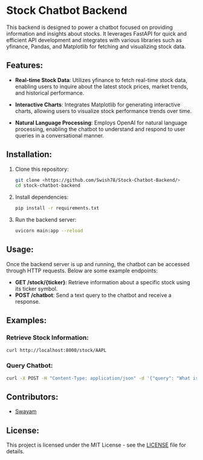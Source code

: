 # Stock Chatbot Backend

This backend is designed to power a chatbot focused on providing information and insights about stocks. It leverages FastAPI for quick and efficient API development and integrates with various libraries such as yfinance, Pandas, and Matplotlib for fetching and visualizing stock data.

## Features:

- **Real-time Stock Data**: Utilizes yfinance to fetch real-time stock data, enabling users to inquire about the latest stock prices, market trends, and historical performance.

- **Interactive Charts**: Integrates Matplotlib for generating interactive charts, allowing users to visualize stock performance trends over time.

- **Natural Language Processing**: Employs OpenAI for natural language processing, enabling the chatbot to understand and respond to user queries in a conversational manner.

## Installation:

1. Clone this repository:
   ```bash
   git clone <https://github.com/Swish78/Stock-Chatbot-Backend/>
   cd stock-chatbot-backend
   ```

2. Install dependencies:
   ```bash
   pip install -r requirements.txt
   ```

3. Run the backend server:
   ```bash
   uvicorn main:app --reload
   ```

## Usage:

Once the backend server is up and running, the chatbot can be accessed through HTTP requests. Below are some example endpoints:

- **GET /stock/{ticker}**: Retrieve information about a specific stock using its ticker symbol.
- **POST /chatbot**: Send a text query to the chatbot and receive a response.

## Examples:

### Retrieve Stock Information:
```bash
curl http://localhost:8000/stock/AAPL
```

### Query Chatbot:
```bash
curl -X POST -H "Content-Type: application/json" -d '{"query": "What is the current price of AAPL?"}' http://localhost:8000/chatbot
```

## Contributors:

- [Swayam](https://github.com/Swish78)

## License:

This project is licensed under the MIT License - see the [LICENSE](LICENSE) file for details.
